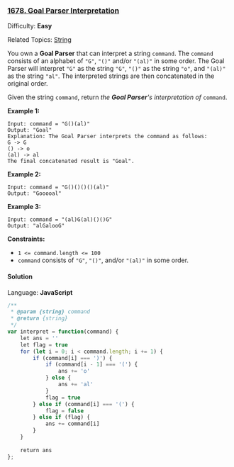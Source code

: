 ### [1678\. Goal Parser Interpretation](https://leetcode.com/problems/goal-parser-interpretation/)

Difficulty: **Easy**  

Related Topics: [String](https://leetcode.com/tag/string/)


You own a **Goal Parser** that can interpret a string `command`. The `command` consists of an alphabet of `"G"`, `"()"` and/or `"(al)"` in some order. The Goal Parser will interpret `"G"` as the string `"G"`, `"()"` as the string `"o"`, and `"(al)"` as the string `"al"`. The interpreted strings are then concatenated in the original order.

Given the string `command`, return _the **Goal Parser**'s interpretation of_ `command`.

**Example 1:**

```
Input: command = "G()(al)"
Output: "Goal"
Explanation: The Goal Parser interprets the command as follows:
G -> G
() -> o
(al) -> al
The final concatenated result is "Goal".
```

**Example 2:**

```
Input: command = "G()()()()(al)"
Output: "Gooooal"
```

**Example 3:**

```
Input: command = "(al)G(al)()()G"
Output: "alGalooG"
```

**Constraints:**

*   `1 <= command.length <= 100`
*   `command` consists of `"G"`, `"()"`, and/or `"(al)"` in some order.


#### Solution

Language: **JavaScript**

```javascript
/**
 * @param {string} command
 * @return {string}
 */
var interpret = function(command) {
    let ans = ''
    let flag = true
    for (let i = 0; i < command.length; i += 1) {
        if (command[i] === ')') {
            if (command[i - 1] === '(') {
                ans += 'o'
            } else {
                ans += 'al'
            }
            flag = true
        } else if (command[i] === '(') {
            flag = false
        } else if (flag) {
            ans += command[i]
        }
    }
    
    return ans
};
```